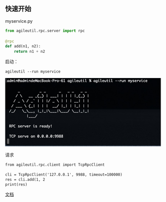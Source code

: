 ## 快速开始
myservice.py
```python
from agileutil.rpc.server import rpc

@rpc
def add(n1, n2):
    return n1 + n2
```
启动：
```shell
agileutil --run myservice
```
![pic2.png](./docs/pic2.png)


请求
```
from agileutil.rpc.client import TcpRpcClient

cli = TcpRpcClient('127.0.0.1', 9988, timeout=100000)
res = cli.add(1, 2
print(res)
```

[文档](./DETAIL.md)